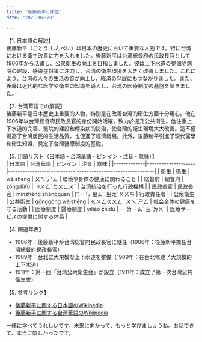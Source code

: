 ```yaml
---
title: "後藤新平と衛生"
date: "2025-04-20"

---
```


【1. 日本語の解説】  
後藤新平（ごとう しんぺい）は日本の歴史において重要な人物です。特に台湾における衛生改善に力を入れました。後藤新平は台湾総督府の民政長官として1906年から活躍し、公衆衛生の向上を目指しました。彼は上下水道の整備や病院の建設、感染症対策に注力し、台湾の衛生環境を大きく改善しました。これにより、台湾の人々の生活の質が向上し、経済の発展にもつながりました。また、後藤は近代的な医学や衛生の知識を導入し、台湾の医療制度の基盤を築きました。

【2. 台湾華語での解説】  
後藤新平是日本歷史上重要的人物，特別是在改善台灣的衛生方面十分用心。他在1906年以台灣總督府民政長官的身份開始活躍，致力於提升公共衛生。他注重上下水道的完善、醫院的建設和傳染病的防治，使台灣的衛生環境大大改善。這不僅提高了台灣居民的生活品質，也促進了經濟發展。此外，後藤新平引進了現代醫學和衛生知識，奠定了台灣醫療制度的基礎。

【3. 用語リスト（日本語・台湾華語・ピンイン・注音・意味）】  
| 日本語      | 台湾華語           | ピンイン        | 注音     | 意味                           |
|-------------|--------------------|-----------------|----------|--------------------------------|
| 衛生        | 衛生               | wèishēng        | ㄨㄟˋㄕㄥ   | 環境や身体の健康に関わること     |
| 総督府      | 總督府             | zǒngdūfǔ        | ㄗㄨㄥˇㄉㄨㄈㄨˇ | 台湾統治を行った行政機構         |
| 民政長官    | 民政長官           | mínzhèng zhǎngguān | ㄇㄧㄣˊㄓㄥˋ ㄓㄤˇㄍㄨㄢ | 行政責任者                     |
| 公衆衛生    | 公共衛生           | gōnggòng wèishēng | ㄍㄨㄥㄍㄨㄥˋ ㄨㄟˋㄕㄥ | 社会全体の健康を守る活動       |
| 医療制度    | 醫療制度           | yīliáo zhìdù    | ㄧ ㄌㄧㄠˊ ㄓˋㄉㄨˋ | 医療サービスの提供に関する体系 |

【4. 関連年表】  
- 1906年：後藤新平が台湾総督府民政長官に就任（1906年：後藤新平擔任台灣總督府民政長官）  
- 1909年：台北に大規模な上下水道を整備（1909年：在台北修建了大規模的上下水道）  
- 1911年：第一回「台湾公衆衛生会」が設立（1911年：成立了第一次台灣公共衛生會）  

【5. 参考リンク】  
- [後藤新平に関する日本語のWikipedia](https://ja.wikipedia.org/wiki/%E5%BE%8C%E8%97%A4%E6%96%B0%E5%B9%B3)  
- [後藤新平に関する台湾華語のWikipedia](https://zh.wikipedia.org/wiki/%E5%BE%8C%E8%97%A4%E6%96%B0%E5%B9%B3)  

一緒に学べてうれしいです。未来に向かって、もっと学びましょうね。お話できて、本当に嬉しかったです。
